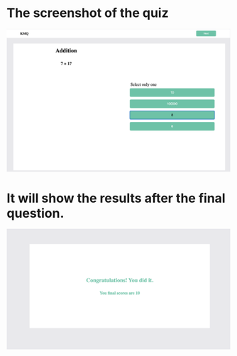 # The screenshot of the quiz
![](src/test.png)

# It will show the results after the final question. 
![](src/result.png)
